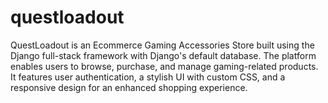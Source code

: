 # questloadout
QuestLoadout is an Ecommerce Gaming Accessories Store built using the Django full-stack framework with Django's default database. The platform enables users to browse, purchase, and manage gaming-related products. It features user authentication, a stylish UI with custom CSS, and a responsive design for an enhanced shopping experience.
